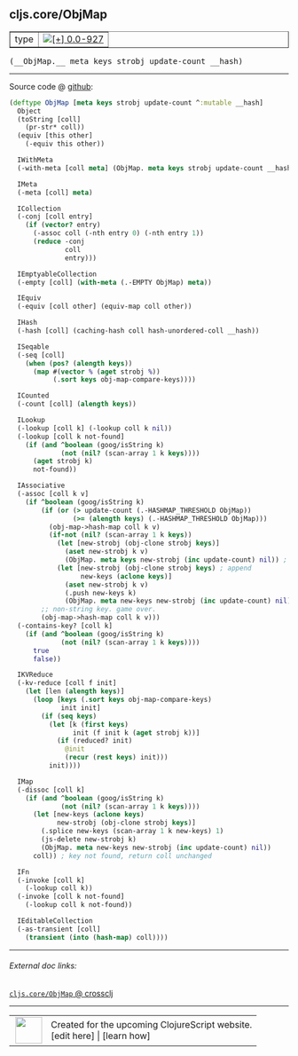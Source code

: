 ## cljs.core/ObjMap



 <table border="1">
<tr>
<td>type</td>
<td><a href="https://github.com/cljsinfo/cljs-api-docs/tree/0.0-927"><img valign="middle" alt="[+] 0.0-927" title="Added in 0.0-927" src="https://img.shields.io/badge/+-0.0--927-lightgrey.svg"></a> </td>
</tr>
</table>


 <samp>
(__ObjMap.__ meta keys strobj update-count __hash)<br>
</samp>

---







Source code @ [github](https://github.com/clojure/clojurescript/blob/r3165/src/cljs/cljs/core.cljs#L5349-L5451):

```clj
(deftype ObjMap [meta keys strobj update-count ^:mutable __hash]
  Object
  (toString [coll]
    (pr-str* coll))
  (equiv [this other]
    (-equiv this other))

  IWithMeta
  (-with-meta [coll meta] (ObjMap. meta keys strobj update-count __hash))

  IMeta
  (-meta [coll] meta)

  ICollection
  (-conj [coll entry]
    (if (vector? entry)
      (-assoc coll (-nth entry 0) (-nth entry 1))
      (reduce -conj
              coll
              entry)))

  IEmptyableCollection
  (-empty [coll] (with-meta (.-EMPTY ObjMap) meta))

  IEquiv
  (-equiv [coll other] (equiv-map coll other))

  IHash
  (-hash [coll] (caching-hash coll hash-unordered-coll __hash))

  ISeqable
  (-seq [coll]
    (when (pos? (alength keys))
      (map #(vector % (aget strobj %))
           (.sort keys obj-map-compare-keys))))

  ICounted
  (-count [coll] (alength keys))

  ILookup
  (-lookup [coll k] (-lookup coll k nil))
  (-lookup [coll k not-found]
    (if (and ^boolean (goog/isString k)
             (not (nil? (scan-array 1 k keys))))
      (aget strobj k)
      not-found))

  IAssociative
  (-assoc [coll k v]
    (if ^boolean (goog/isString k)
        (if (or (> update-count (.-HASHMAP_THRESHOLD ObjMap))
                (>= (alength keys) (.-HASHMAP_THRESHOLD ObjMap)))
          (obj-map->hash-map coll k v)
          (if-not (nil? (scan-array 1 k keys))
            (let [new-strobj (obj-clone strobj keys)]
              (aset new-strobj k v)
              (ObjMap. meta keys new-strobj (inc update-count) nil)) ; overwrite
            (let [new-strobj (obj-clone strobj keys) ; append
                  new-keys (aclone keys)]
              (aset new-strobj k v)
              (.push new-keys k)
              (ObjMap. meta new-keys new-strobj (inc update-count) nil))))
        ;; non-string key. game over.
        (obj-map->hash-map coll k v)))
  (-contains-key? [coll k]
    (if (and ^boolean (goog/isString k)
             (not (nil? (scan-array 1 k keys))))
      true
      false))

  IKVReduce
  (-kv-reduce [coll f init]
    (let [len (alength keys)]
      (loop [keys (.sort keys obj-map-compare-keys)
             init init]
        (if (seq keys)
          (let [k (first keys)
                init (f init k (aget strobj k))]
            (if (reduced? init)
              @init
              (recur (rest keys) init)))
          init))))

  IMap
  (-dissoc [coll k]
    (if (and ^boolean (goog/isString k)
             (not (nil? (scan-array 1 k keys))))
      (let [new-keys (aclone keys)
            new-strobj (obj-clone strobj keys)]
        (.splice new-keys (scan-array 1 k new-keys) 1)
        (js-delete new-strobj k)
        (ObjMap. meta new-keys new-strobj (inc update-count) nil))
      coll)) ; key not found, return coll unchanged

  IFn
  (-invoke [coll k]
    (-lookup coll k))
  (-invoke [coll k not-found]
    (-lookup coll k not-found))

  IEditableCollection
  (-as-transient [coll]
    (transient (into (hash-map) coll))))
```

<!--
Repo - tag - source tree - lines:

 <pre>
clojurescript @ r3165
└── src
    └── cljs
        └── cljs
            └── <ins>[core.cljs:5349-5451](https://github.com/clojure/clojurescript/blob/r3165/src/cljs/cljs/core.cljs#L5349-L5451)</ins>
</pre>

-->

---



###### External doc links:

[`cljs.core/ObjMap` @ crossclj](http://crossclj.info/fun/cljs.core.cljs/ObjMap.html)<br>

---

 <table>
<tr><td>
<img valign="middle" align="right" width="48px" src="http://i.imgur.com/Hi20huC.png">
</td><td>
Created for the upcoming ClojureScript website.<br>
[edit here] | [learn how]
</td></tr></table>

[edit here]:https://github.com/cljsinfo/cljs-api-docs/blob/master/cljsdoc/cljs.core/ObjMap.cljsdoc
[learn how]:https://github.com/cljsinfo/cljs-api-docs/wiki/cljsdoc-files

<!--

This information was too distracting to show to readers, but I'll leave it
commented here since it is helpful to:

- pretty-print the data used to generate this document
- and show how to retrieve that data



The API data for this symbol:

```clj
{:ns "cljs.core",
 :name "ObjMap",
 :type "type",
 :signature ["[meta keys strobj update-count __hash]"],
 :source {:code "(deftype ObjMap [meta keys strobj update-count ^:mutable __hash]\n  Object\n  (toString [coll]\n    (pr-str* coll))\n  (equiv [this other]\n    (-equiv this other))\n\n  IWithMeta\n  (-with-meta [coll meta] (ObjMap. meta keys strobj update-count __hash))\n\n  IMeta\n  (-meta [coll] meta)\n\n  ICollection\n  (-conj [coll entry]\n    (if (vector? entry)\n      (-assoc coll (-nth entry 0) (-nth entry 1))\n      (reduce -conj\n              coll\n              entry)))\n\n  IEmptyableCollection\n  (-empty [coll] (with-meta (.-EMPTY ObjMap) meta))\n\n  IEquiv\n  (-equiv [coll other] (equiv-map coll other))\n\n  IHash\n  (-hash [coll] (caching-hash coll hash-unordered-coll __hash))\n\n  ISeqable\n  (-seq [coll]\n    (when (pos? (alength keys))\n      (map #(vector % (aget strobj %))\n           (.sort keys obj-map-compare-keys))))\n\n  ICounted\n  (-count [coll] (alength keys))\n\n  ILookup\n  (-lookup [coll k] (-lookup coll k nil))\n  (-lookup [coll k not-found]\n    (if (and ^boolean (goog/isString k)\n             (not (nil? (scan-array 1 k keys))))\n      (aget strobj k)\n      not-found))\n\n  IAssociative\n  (-assoc [coll k v]\n    (if ^boolean (goog/isString k)\n        (if (or (> update-count (.-HASHMAP_THRESHOLD ObjMap))\n                (>= (alength keys) (.-HASHMAP_THRESHOLD ObjMap)))\n          (obj-map->hash-map coll k v)\n          (if-not (nil? (scan-array 1 k keys))\n            (let [new-strobj (obj-clone strobj keys)]\n              (aset new-strobj k v)\n              (ObjMap. meta keys new-strobj (inc update-count) nil)) ; overwrite\n            (let [new-strobj (obj-clone strobj keys) ; append\n                  new-keys (aclone keys)]\n              (aset new-strobj k v)\n              (.push new-keys k)\n              (ObjMap. meta new-keys new-strobj (inc update-count) nil))))\n        ;; non-string key. game over.\n        (obj-map->hash-map coll k v)))\n  (-contains-key? [coll k]\n    (if (and ^boolean (goog/isString k)\n             (not (nil? (scan-array 1 k keys))))\n      true\n      false))\n\n  IKVReduce\n  (-kv-reduce [coll f init]\n    (let [len (alength keys)]\n      (loop [keys (.sort keys obj-map-compare-keys)\n             init init]\n        (if (seq keys)\n          (let [k (first keys)\n                init (f init k (aget strobj k))]\n            (if (reduced? init)\n              @init\n              (recur (rest keys) init)))\n          init))))\n\n  IMap\n  (-dissoc [coll k]\n    (if (and ^boolean (goog/isString k)\n             (not (nil? (scan-array 1 k keys))))\n      (let [new-keys (aclone keys)\n            new-strobj (obj-clone strobj keys)]\n        (.splice new-keys (scan-array 1 k new-keys) 1)\n        (js-delete new-strobj k)\n        (ObjMap. meta new-keys new-strobj (inc update-count) nil))\n      coll)) ; key not found, return coll unchanged\n\n  IFn\n  (-invoke [coll k]\n    (-lookup coll k))\n  (-invoke [coll k not-found]\n    (-lookup coll k not-found))\n\n  IEditableCollection\n  (-as-transient [coll]\n    (transient (into (hash-map) coll))))",
          :title "Source code",
          :repo "clojurescript",
          :tag "r3165",
          :filename "src/cljs/cljs/core.cljs",
          :lines [5349 5451]},
 :full-name "cljs.core/ObjMap",
 :full-name-encode "cljs.core/ObjMap",
 :history [["+" "0.0-927"]]}

```

Retrieve the API data for this symbol:

```clj
;; from Clojure REPL
(require '[clojure.edn :as edn])
(-> (slurp "https://raw.githubusercontent.com/cljsinfo/cljs-api-docs/catalog/cljs-api.edn")
    (edn/read-string)
    (get-in [:symbols "cljs.core/ObjMap"]))
```

-->
